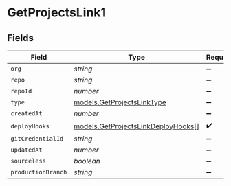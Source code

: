 # GetProjectsLink1


## Fields

| Field                                                                          | Type                                                                           | Required                                                                       | Description                                                                    |
| ------------------------------------------------------------------------------ | ------------------------------------------------------------------------------ | ------------------------------------------------------------------------------ | ------------------------------------------------------------------------------ |
| `org`                                                                          | *string*                                                                       | :heavy_minus_sign:                                                             | N/A                                                                            |
| `repo`                                                                         | *string*                                                                       | :heavy_minus_sign:                                                             | N/A                                                                            |
| `repoId`                                                                       | *number*                                                                       | :heavy_minus_sign:                                                             | N/A                                                                            |
| `type`                                                                         | [models.GetProjectsLinkType](../models/getprojectslinktype.md)                 | :heavy_minus_sign:                                                             | N/A                                                                            |
| `createdAt`                                                                    | *number*                                                                       | :heavy_minus_sign:                                                             | N/A                                                                            |
| `deployHooks`                                                                  | [models.GetProjectsLinkDeployHooks](../models/getprojectslinkdeployhooks.md)[] | :heavy_check_mark:                                                             | N/A                                                                            |
| `gitCredentialId`                                                              | *string*                                                                       | :heavy_minus_sign:                                                             | N/A                                                                            |
| `updatedAt`                                                                    | *number*                                                                       | :heavy_minus_sign:                                                             | N/A                                                                            |
| `sourceless`                                                                   | *boolean*                                                                      | :heavy_minus_sign:                                                             | N/A                                                                            |
| `productionBranch`                                                             | *string*                                                                       | :heavy_minus_sign:                                                             | N/A                                                                            |